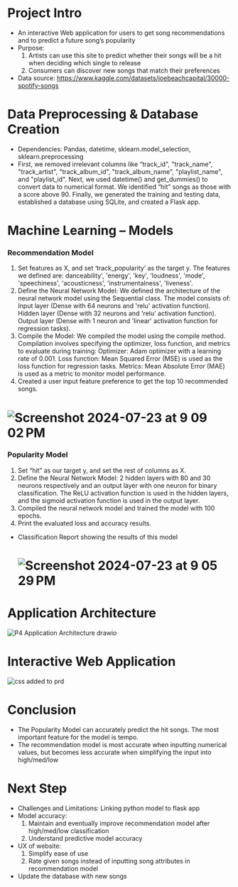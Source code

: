 # Project Intro
- An interactive Web application for users to get song recommendations and to predict a future song’s popularity
- Purpose:
  1. Artists can use this site to predict whether their songs will be a hit when deciding which single to release
  2. Consumers can discover new songs that match their preferences
- Data source: https://www.kaggle.com/datasets/joebeachcapital/30000-spotify-songs

# Data Preprocessing & Database Creation
- Dependencies: Pandas, datetime, sklearn.model_selection, sklearn.preprocessing
- First, we removed irrelevant columns like “track_id", "track_name", "track_artist", "track_album_id", "track_album_name", "playlist_name", and "playlist_id". Next, we used datetime() and get_dummies() to convert data to numerical format. We identified “hit” songs as those with a score above 90. Finally, we generated the training and testing data, established a database using SQLite, and created a Flask app.

# Machine Learning – Models
### Recommendation Model
1.	Set features as X, and set ‘track_popularity’ as the target y. The features we defined are: danceability', 'energy', 'key', 'loudness', 'mode', 'speechiness', 'acousticness', 'instrumentalness', 'liveness'.
2.	Define the Neural Network Model: 
We defined the architecture of the neural network model using the Sequential class. The model consists of:
Input layer (Dense with 64 neurons and 'relu' activation function).
Hidden layer (Dense with 32 neurons and 'relu' activation function).
Output layer (Dense with 1 neuron and 'linear' activation function for regression tasks).
3.	Compile the Model: 
We compiled the model using the compile method. Compilation involves specifying the optimizer, loss function, and metrics to evaluate during training:
Optimizer: Adam optimizer with a learning rate of 0.001.
Loss function: Mean Squared Error (MSE) is used as the loss function for regression tasks.
Metrics: Mean Absolute Error (MAE) is used as a metric to monitor model performance.
4.	Created a user input feature preference to get the top 10 recommended songs.
#    ![Screenshot 2024-07-23 at 9 09 02 PM](https://github.com/user-attachments/assets/96545824-1eb6-4ac8-9509-ed819fa9d966)

### Popularity Model
1.	Set “hit” as our target y, and set the rest of columns as X. 
2.	Define the Neural Network Model: 
2 hidden layers with 80 and 30 neurons respectively and an output layer with one neuron for binary classification. The ReLU activation function is used in the hidden layers, and the sigmoid activation function is used in the output layer.
3.	Compiled the neural network model and trained the model with 100 epochs.
4.	Print the evaluated loss and accuracy results.
- Classification Report showing the results of this model
  # ![Screenshot 2024-07-23 at 9 05 29 PM](https://github.com/user-attachments/assets/f3e8ec13-b448-4a5c-a0c1-5e0a38e54078)

# Application Architecture
![P4 Application Architecture drawio](https://github.com/user-attachments/assets/ad2df0de-1878-49e3-ae93-50bcc4e4038a)

# Interactive Web Application
![css added to prd](https://github.com/user-attachments/assets/4445392d-7766-467f-807c-97c3a8dbe023)


# Conclusion 
- The Popularity Model can accurately predict the hit songs. The most important feature for the model is tempo.
- The recommendation model is most accurate when inputting numerical values, but becomes less accurate when simplifying the input into high/med/low

# Next Step
- Challenges and Limitations: Linking python model to flask app
- Model accuracy:
  1. Maintain and eventually improve recommendation model after high/med/low classification
  2. Understand predictive model accuracy
- UX of website:
  1. Simplify ease of use
  2. Rate given songs instead of inputting song attributes in recommendation model
- Update the database with new songs




